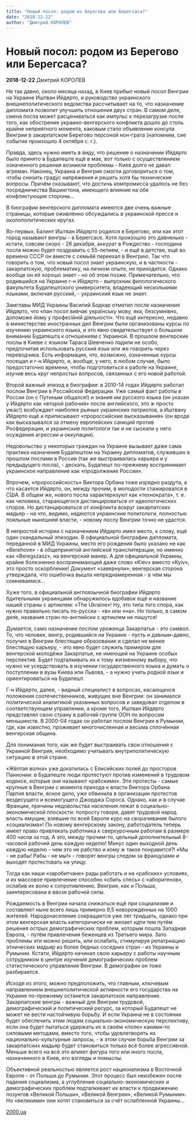 ```yaml
---
title: "Новый посол: родом из Берегово или Берегсаса?"
date: "2018-12-22"
author: "Дмитрий КОРОЛЕВ"
---
```


# Новый посол: родом из Берегово или Берегсаса?

**2018-12-22** Дмитрий КОРОЛЕВ

Не так давно, около месяца назад, в Киев прибыл новый посол Венгрии на Украине Иштван Ийдярто, и руководство украинского внешнеполитического ведомства рассчитывает на то, что назначение дипломата позволит улучшить отношения двух стран. В самом деле, смена посла может расцениваться как импульс к перезагрузке после того, как обострение украино-венгерского конфликта дошло до столь крайне неприятного момента, каковым стало объявление консула Венгрии в закарпатском Берегово персоной нон-грата (напомним, сие событие произошло 4 октября с. г.).

Правда, здесь нужно иметь в виду, что решение о назначении Ийдярто было принято в Будапеште ещё в мае, вот только с осуществлением означенного решения возникли проблемы - Киев долго не давал агреман. Наконец, Украина и Венгрия смогли договориться о том, чтобы снизить градус напряжения и решить хотя бы технические вопросы. Причём сказывают, что достичь компромисса удалось не без посредничества Вашингтона, имеющего влияние на обе конфликтующие стороны...

В биографии венгерского дипломата имеются две очень важные страницы, которые оживлённо обсуждались в украинской прессе и околополитических кругах.

Во-первых, Балинт Иштван Ийдярто родился в Берегово, или как этот город называют венгры - в Берегсасе. Хотя произошло это давненько - кстати, совсем скоро - 26 декабря, аккурат в Рождество - господина посла можно будет поздравить с 55-летием, - и ещё в детстве, ещё во времена СССР он вместе с семьёй переехал в Венгрию. Так что говорить о том, что новый посол знает украинскую, и в частности - закарпатскую, проблематику, на личном опыте, не приходится. Однако вообще он её хорошо знает - но об этом позже. Примечательно, что родившийся на Украине г-н Ийдярто - выпускник филологического факультета Будапештского университета, владеющий несколькими языками, включая русский, - украинский язык не знает.

Замглавы МИД Украины Василий Боднар отметил после назначения Ийдярто, что «пан посол вивчає українську мову, яка, безсумнівно, допоможе йому у професійній діяльності». Что ещё интересно, недавно в министерстве иностранных дел Венгрии были организованы курсы по изучению украинского языка, и это явно свидетельствует о большом внимании Будапешта к отношениям с Украиной. В прошлом венгерские послы в Киеве с языком Тараса Шевченко ладили не особо, предпочитая использовать русский язык или же говорить через переводчика. Есть информация, что, возможно, означенные курсы посещал и г-н Ийдярто, и, вообще, у него, в любом случае, было предостаточно времени, чтобы подготовиться к работе на Украине, изучив весь круг непростых вопросов, связанных с его новой работой.

Второй важный эпизод в биографии: в 2010-14 годах Ийдярто работал послом Венгрии в Российской Федерации. Уже самый факт работы в России (он с Путиным общался!) и знания им русского языка (он указан у Ийдярто как «второй рабочий» после английского, это ж просто ужас!) возбуждает наиболее рьяных украинских патриотов, а Иштвану Ийдярто ещё и приписывают «пророссийские высказывания» (он вроде как высказывался за отмену европейских санкций против Росфедерации, и украинские политологи так и не сыскали у него осуждения агрессии и оккупации).

Недовольство у некоторых граждан на Украине вызывает даже сама практика назначения Будапештом на Украину дипломатов, служивших в прошлом послами в России (так же выстраивалась карьера и у предыдущего посла), - дескать, Будапешт по-прежнему воспринимает украинское направление как «продолжение России».

Впрочем, «пророссийскость» Виктора Орбана тоже изрядно раздута, а что касается Ийдярто, он, между прочим, в молодости стажировался в США. В общем же, нового посла характеризуют как «технократа», т. е. как человека, старающегося дистанцироваться от идеологических споров. Но дистанцироваться от конфликта вокруг закарпатских мадьяр - на что, видимо, надеются украинские политологи, полностью лояльные нынешней власти, - новому послу Венгрии точно не удастся.

В непростой истории с назначением Ийдярто имел место, к слову, ещё один скандальный эпизодик. В официальной биографии дипломата, переданной в МИД Украины, место его рождения было указано не как «Berehove» - в общепринятой английской транслитерации, но именно как «Beregszasz», на венгерский манер. А для официальной Украины, крайне болезненно воспринимающей даже слово «Kiev» вместо «Kyiv», это просто оскорбление! Документ «завернули»; венгерская сторона утверждала, что ошибочка вышла непреднамеренная - в чём мы сомневаемся...

Хуже того, в официальной англоязычной биографии Ийдярто бдительными украинцами обнаружилось вдобавок ещё и название нашей страны с артиклем: «The Ukraine»! Ну, это типа того спора, как нужно правильно писать по-русски - «в» или «на». Но только, в самом деле, названия стран по-английски с артиклем не пишутся!

Думается, само назначение послом уроженца Закарпатья - это символ. То, что человек, венгр, родившийся на Украине - пусть и давным-давно, получил в Венгрии блестящее образование и сделал не менее блестящую карьеру, - это явно будет служить примером для венгерской молодёжи Закарпатья, не имеющей на Украине особых перспектив. Будет подталкивать их к тому жизненному выбору, что нужно не усердствовать в изучении государственного языка и думать о поступлении в вузы Киева или Львова, - а нужно учить родной язык и ориентироваться на Будапешт.

Г-н Ийдярто, далее, - видный специалист в вопросах, касающихся положения соотечественников, живущих вне Венгрии: он занимался политической аналитикой указанных вопросов и заведовал отделом в соответствующем управлении, а кроме того, Иштван Ийдярто представлял свою страну в рабочей группе ООН по вопросам меньшинств. В 2000-04 годах он работал послом Венгрии в Румынии, где, как известно, проживает многочисленная и весьма сплочённая венгерская община.

Для понимания того, как же будет выстраивать свои отношения с Украиной Венгрия, необходимо учитывать внутриполитическую ситуацию в этой стране.

«Жёлтая волна» уже докатилась с Елисейских полей до просторов Паннонии: в Будапеште люди протестуют против изменений в трудовом кодексе, которые они называют «рабскими». Эти протесты - самые крупные в Венгрии с момента прихода к власти Виктора Орбана. Партия власти, ясное дело, уже обвинила в организации протестов вездесущего и всемогущего Джорджа Сороса. Однако, как и в случае Франции, причины недовольства населения лежат в социально-экономической плоскости: попросту говоря, давят трудовой народ власть имущие, взявшие по всей Европе курс на сворачивание былого «социализма»! По новому венгерскому закону, работодатель теперь имеет право привлекать работника к сверхурочным работам в размере 400 часов за год. А это, между прочим-то, цельный дополнительный 8-часовой рабочий день каждую неделю! Минус один выходной день каждую неделю - чем это не рабство и кому ж такое понравится?! «Мы - не рабы! Рабы - не мы!» - говорят венгры следом за французами и выходят протестовать на улицу.

Тогда как наши «заробитчане» рады работать и на «рабских» условиях, и их массовое привлечение способно «сбить спесь» с «аборигенов», ослабив их волю к сопротивлению. Венгрия, как и Польша, заинтересована в ввозе рабочей силы.

Рождаемость в Венгрии начала снижаться ещё при социализме и составляет ныне всего лишь примерно 9,5 новорождённых на 1000 жителей. Народонаселение сокращается уже лет тридцать, однако при этом венгерская власть категорически не желает идти тем путём решения острых демографических проблем, которым пошла Западная Европа, - путём привлечения беженцев из Третьего мира. Зато проблемы эти можно решить, или ослабить, стимулируя репатриацию этнических мадьяр из более бедных соседних стран - из Украины и Румынии. Кстати, Ийдярто начинал свою карьеру с работы научным сотрудником в центре изучения демографических проблем статистического управления Венгрии. В демографии он тоже разбирается.

Исходя из этого, можно предположить, что главным, ключевым направлением внешнеполитической активности его государства на Украине по-прежнему останется закарпатское направление. Закарпатские венгры - важный для Венгрии трудовой, демографический и политический ресурс, за который Будапешт не может не вести настойчивую борьбу. И если Украина не в состоянии будет обеспечить этим людям социально-экономическую перспективу, если она будет пытаться удержать их в своём «поле» какими-то силовыми методами, вместо того, чтобы удовлетворять их национально-культурные запросы, - в этом случае борьба Венгрии за закарпатских мадьяр будет становиться только всё более агрессивной. Меньше всего на всё это влияет фигура того или иного посла, назначенного в Киев, его взгляды и помыслы.

Объективной реальностью является рост национализма в Восточной Европе - от Польши до Румынии. Этот процесс был неизбежен после падения социализма, а углубление социально-экономических и демографических проблем подталкивает их власти к продвижению лозунгов «Великой Польши», «Великой Венгрии», «Великой Румынии». Но «великими» они хотят становиться за счёт ослабленной Украины...

[2000.ua](https://www.2000.ua/v-nomere/forum/mir/novyj-posol-rodom-iz-beregovo-ili-beregsasa.htm)